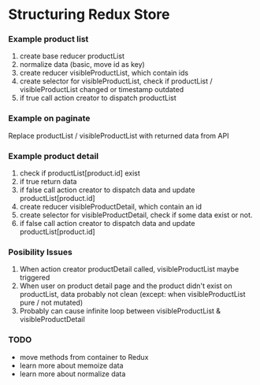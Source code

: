 Structuring Redux Store
========================

### Example product list
1) create base reducer productList 
2) normalize data (basic, move id as key)
3) create reducer visibleProductList, which contain ids 
4) create selector for visibleProductList, check if productList / visibleProductList changed or timestamp outdated
5) if true call action creator to dispatch productList


### Example on paginate
Replace productList / visibleProductList with returned data from API

### Example product detail
1) check if productList[product.id] exist
2) if true return data
3) if false call action creator to dispatch data and update productList[product.id]
4) create reducer visibleProductDetail, which contain an id
5) create selector for visibleProductDetail, check if some data exist or not.
6) if false call action creator to dispatch data and update productList[product.id]

### Posibility Issues
1) When action creator productDetail called, visibleProductList maybe triggered
2) When user on product detail page and the product didn't exist on productList, data probably not clean (except: when visibleProductList pure / not mutated)
3) Probably can cause infinite loop between visibleProductList & visibleProductDetail

### TODO
* move methods from container to Redux
* learn more about memoize data
* learn more about normalize data